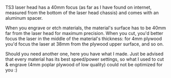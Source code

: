TS3 laser head has a 40mm focus (as far as I have found on internet, measured from the bottom of the laser head chassis) and comes with an aluminum spacer.

When you engrave or etch materials, the material's surface has to be 40mm far from the laser head for maximum precision. 
When you cut, you'd better focus the laser in the middle of the material's thickness: for 4mm plywood you'd focus the laser at 38mm from the plywood upper surface, and so on.

Should you need another one, here you have what I made. Just be advised that every material has its best speed/power settings, so what I used to cut & engrave (4mm poplar plywood of low quality) could not be optimized for you :)
